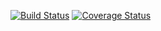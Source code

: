 [![Build Status](https://travis-ci.org/Kargamborgh/ohtu-viikko1.svg?branch=master)](https://travis-ci.org/Kargamborgh/ohtu-viikko1)
[![Coverage Status](https://coveralls.io/repos/github/Kargamborgh/ohtu-viikko1/badge.svg?branch=master)](https://coveralls.io/github/Kargamborgh/ohtu-viikko1?branch=master)